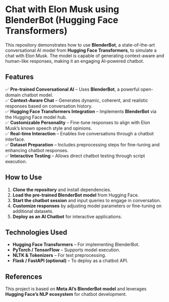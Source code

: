 # Chat with Elon Musk using BlenderBot (Hugging Face Transformers)

This repository demonstrates how to use **BlenderBot**, a state-of-the-art conversational AI model from **Hugging Face Transformers**, to simulate a chat with Elon Musk. The model is capable of generating context-aware and human-like responses, making it an engaging AI-powered chatbot.

## Features
✅ **Pre-trained Conversational AI** – Uses **BlenderBot**, a powerful open-domain chatbot model.  
✅ **Context-Aware Chat** – Generates dynamic, coherent, and realistic responses based on conversation history.  
✅ **Hugging Face Transformers Integration** – Implements **BlenderBot** via the Hugging Face model hub.  
✅ **Customizable Personality** – Fine-tune responses to align with Elon Musk’s known speech style and opinions.  
✅ **Real-time Interaction** – Enables live conversations through a chatbot interface.  
✅ **Dataset Preparation** – Includes preprocessing steps for fine-tuning and enhancing chatbot responses.  
✅ **Interactive Testing** – Allows direct chatbot testing through script execution.  

## How to Use
1. **Clone the repository** and install dependencies.
2. **Load the pre-trained BlenderBot model** from Hugging Face.
3. **Start the chatbot session** and input queries to engage in conversation.
4. **Customize responses** by adjusting model parameters or fine-tuning on additional datasets.
5. **Deploy as an AI Chatbot** for interactive applications.

## Technologies Used
- **Hugging Face Transformers** – For implementing BlenderBot.
- **PyTorch / TensorFlow** – Supports model execution.
- **NLTK & Tokenizers** – For text preprocessing.
- **Flask / FastAPI (optional)** – To deploy as a chatbot API.

## References
This project is based on **Meta AI’s BlenderBot model** and leverages **Hugging Face’s NLP ecosystem** for chatbot development.
